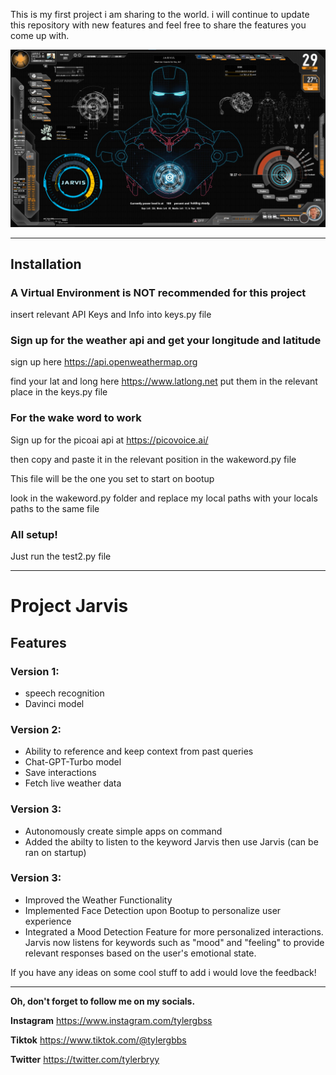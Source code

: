 This is my first project i am sharing to the world. 
i will continue to update this repository with new 
features and feel free to share the features you 
come up with.

![Iron Man](ironman.png)
__________________________________________________

## Installation

### A Virtual Environment is NOT recommended for this project
insert relevant API Keys and Info into keys.py file

### Sign up for the weather api and get your longitude and latitude
sign up here https://api.openweathermap.org

find your lat and long here https://www.latlong.net
put them in the relevant place in the keys.py file

### For the wake word to work
Sign up for the picoai api at https://picovoice.ai/

then copy and paste it in the relevant position in the wakeword.py file

This file will be the one you set to start on bootup 

look in the wakeword.py folder and replace my local paths with your locals paths to the same file

### All setup!
Just run the test2.py file
__________________________________________________

# Project Jarvis

## Features

### Version 1:

- speech recognition
- Davinci model

### Version 2: 

- Ability to reference and keep context from past queries
- Chat-GPT-Turbo model
- Save interactions
- Fetch live weather data

### Version 3: 

- Autonomously create simple apps on command
- Added the abilty to listen to the keyword Jarvis then use Jarvis (can be ran on startup)

### Version 3: 

- Improved the Weather Functionality
- Implemented Face Detection upon Bootup to personalize user experience
- Integrated a Mood Detection Feature for more personalized interactions. Jarvis now listens for keywords such as "mood" and "feeling" to provide relevant responses based on the user's emotional state.


If you have any ideas on some cool stuff to add i would love the feedback!

__________________________________________________

**Oh, don't forget to follow me on my socials.**

**Instagram**
https://www.instagram.com/tylergbss

**Tiktok**
https://www.tiktok.com/@tylergbbs

**Twitter**
https://twitter.com/tylerbryy 


